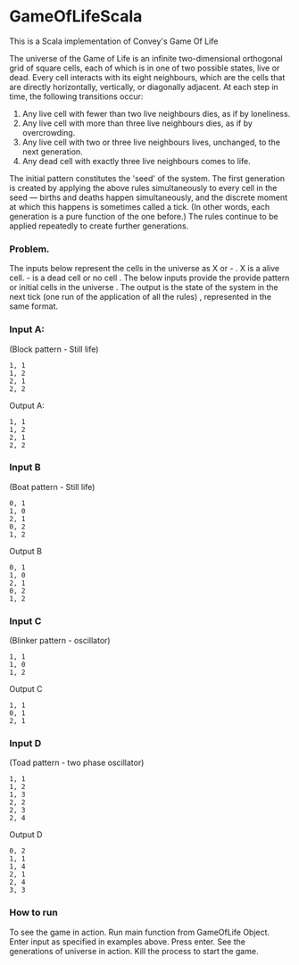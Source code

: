 # GameOfLifeScala
This is a Scala implementation of Convey's Game Of Life

The universe of the Game of Life is an infinite two-dimensional orthogonal grid of square cells, each of which is in one
of two possible states, live or dead. Every cell interacts with its eight neighbours, which are the cells that are 
directly horizontally, vertically, or diagonally adjacent. At each step in time, the following transitions occur:

   1. Any live cell with fewer than two live neighbours dies, as if by loneliness.
   2. Any live cell with more than three live neighbours dies, as if by overcrowding.
   3. Any live cell with two or three live neighbours lives, unchanged, to the next generation.
   4. Any dead cell with exactly three live neighbours comes to life.

The initial pattern constitutes the 'seed' of the system. The first generation is created by applying the above rules
simultaneously to every cell in the seed — births and deaths happen simultaneously, and the discrete moment at which
this happens is sometimes called a tick. (In other words, each generation is a pure function of the one before.) The
rules continue to be applied repeatedly to create further generations.

### Problem.

The inputs below represent the cells in the universe as X or - . X is a alive cell. - is a dead cell or no cell .
The below inputs provide the provide pattern or initial cells in the universe . The output is the state of the system
in the next tick (one run of the application of all the rules) , represented in the same format.

### Input A:
(Block pattern - Still life)
```
1, 1
1, 2
2, 1
2, 2
```
Output A:
```
1, 1
1, 2
2, 1
2, 2
```

### Input B
(Boat pattern - Still life)
```
0, 1
1, 0
2, 1
0, 2
1, 2
```
Output B
```
0, 1
1, 0
2, 1
0, 2
1, 2
```
### Input C
(Blinker pattern - oscillator)
```
1, 1
1, 0
1, 2
```
Output C
```
1, 1
0, 1
2, 1
```
### Input D
(Toad pattern - two phase oscillator)
```
1, 1
1, 2 
1, 3 
2, 2
2, 3
2, 4
```
Output D
```
0, 2
1, 1
1, 4
2, 1
2, 4
3, 3
```

### How to run
To see the game in action. Run main function from GameOfLife Object. 
Enter input as specified in examples above.
Press enter.
See the generations of universe in action.
Kill the process to start the game.
